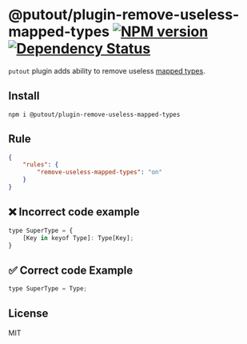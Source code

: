 # @putout/plugin-remove-useless-mapped-types [![NPM version][NPMIMGURL]][NPMURL] [![Dependency Status][DependencyStatusIMGURL]][DependencyStatusURL]

[NPMIMGURL]: https://img.shields.io/npm/v/@putout/plugin-remove-useless-mapped-types.svg?style=flat&longCache=true
[NPMURL]: https://npmjs.org/package/@putout/plugin-remove-useless-mapped-types "npm"
[DependencyStatusURL]: https://david-dm.org/coderaiser/putout?path=packages/plugin-remove-useless-mapped-types
[DependencyStatusIMGURL]: https://david-dm.org/coderaiser/putout.svg?path=packages/plugin-remove-useless-mapped-types

`putout` plugin adds ability to remove useless [mapped types](https://www.typescriptlang.org/docs/handbook/2/mapped-types.html).

## Install

```
npm i @putout/plugin-remove-useless-mapped-types
```

## Rule

```json
{
    "rules": {
        "remove-useless-mapped-types": "on"
    }
}
```

## ❌ Incorrect code example

```js
type SuperType = {
    [Key in keyof Type]: Type[Key];
}
```

## ✅ Correct code Example

```js
type SuperType = Type;
```

## License

MIT
